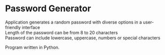 # Password Generator
Application generates a random password with diverse options in a user-friendly interface      
Length of the password can be from 8 to 20 characters  
Password can include lowercase, uppercase, numbers or special characters  


Program written in Python.
